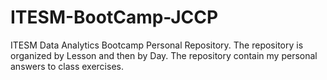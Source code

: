 # ITESM-BootCamp-JCCP
ITESM Data Analytics Bootcamp Personal Repository.
The repository is organized by Lesson and then by Day. 
The repository contain my personal answers to class exercises.

